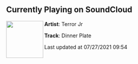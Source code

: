 ## Currently Playing on SoundCloud

[<img align="left" width="100" src="https://i1.sndcdn.com/artworks-s92116bmBgkDko2f-kp6ShQ-t500x500.jpg">](https://soundcloud.com/terrorjr/dinner-plate?in=terrorjr/sets/rancho_catastrophe)

**Artist**: Terror Jr 

**Track**: Dinner Plate

Last updated at 07/27/2021 09:54
